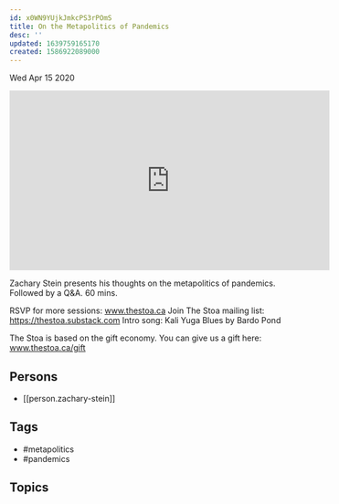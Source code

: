 ```yaml
---
id: x0WN9YUjkJmkcPS3rPOmS
title: On the Metapolitics of Pandemics
desc: ''
updated: 1639759165170
created: 1586922089000
---
```





Wed Apr 15 2020

<iframe width="560" height="315" src="https://www.youtube.com/embed/vmtgHx33mPg" title="On the Metapolitics of Pandemics w/ Zachary Stein" frameborder="0" allow="accelerometer; autoplay; clipboard-write; encrypted-media; gyroscope; picture-in-picture" allowfullscreen ></iframe>

Zachary Stein presents his thoughts on the metapolitics of pandemics. Followed by a Q&A. 60 mins.

RSVP for more sessions: www.thestoa.ca
Join The Stoa mailing list: https://thestoa.substack.com
Intro song: Kali Yuga Blues by Bardo Pond

The Stoa is based on the gift economy. You can give us a gift here: www.thestoa.ca/gift

## Persons

- [[person.zachary-stein]]

## Tags

- #metapolitics
- #pandemics

## Topics



